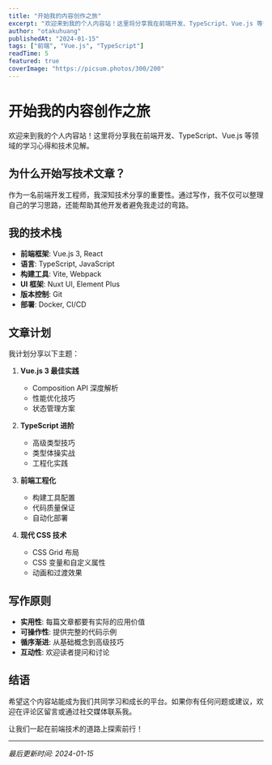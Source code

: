 ```yaml
---
title: "开始我的内容创作之旅"
excerpt: "欢迎来到我的个人内容站！这里将分享我在前端开发、TypeScript、Vue.js 等领域的学习心得和技术见解。"
author: "otakuhuang"
publishedAt: "2024-01-15"
tags: ["前端", "Vue.js", "TypeScript"]
readTime: 5
featured: true
coverImage: "https://picsum.photos/300/200"
---
```


# 开始我的内容创作之旅

欢迎来到我的个人内容站！这里将分享我在前端开发、TypeScript、Vue.js 等领域的学习心得和技术见解。

## 为什么开始写技术文章？

作为一名前端开发工程师，我深知技术分享的重要性。通过写作，我不仅可以整理自己的学习思路，还能帮助其他开发者避免我走过的弯路。

## 我的技术栈

- **前端框架**: Vue.js 3, React
- **语言**: TypeScript, JavaScript
- **构建工具**: Vite, Webpack
- **UI 框架**: Nuxt UI, Element Plus
- **版本控制**: Git
- **部署**: Docker, CI/CD

## 文章计划

我计划分享以下主题：

1. **Vue.js 3 最佳实践**
   - Composition API 深度解析
   - 性能优化技巧
   - 状态管理方案

2. **TypeScript 进阶**
   - 高级类型技巧
   - 类型体操实战
   - 工程化实践

3. **前端工程化**
   - 构建工具配置
   - 代码质量保证
   - 自动化部署

4. **现代 CSS 技术**
   - CSS Grid 布局
   - CSS 变量和自定义属性
   - 动画和过渡效果

## 写作原则

- **实用性**: 每篇文章都要有实际的应用价值
- **可操作性**: 提供完整的代码示例
- **循序渐进**: 从基础概念到高级技巧
- **互动性**: 欢迎读者提问和讨论

## 结语

希望这个内容站能成为我们共同学习和成长的平台。如果你有任何问题或建议，欢迎在评论区留言或通过社交媒体联系我。

让我们一起在前端技术的道路上探索前行！

---

*最后更新时间: 2024-01-15* 